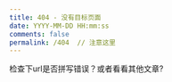 ```yaml
---
title: 404 - 没有目标页面
date: YYYY-MM-DD HH:mm:ss
comments: false
permalink: /404  // 注意这里
---
```

<style>.meta{display:none!important;}</style>
检查下url是否拼写错误？或者看看其他文章?